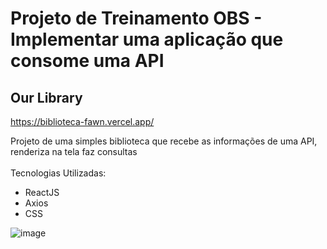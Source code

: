# Projeto de Treinamento OBS - Implementar uma aplicação que consome uma API

## Our Library

https://biblioteca-fawn.vercel.app/

Projeto de uma simples biblioteca que recebe as informações de uma API, renderiza na tela faz consultas </br>
</br>
Tecnologias Utilizadas:

- ReactJS
- Axios
- CSS

![image](https://user-images.githubusercontent.com/50854183/171770447-c51f0680-1631-4fa4-921a-237e40a8451e.png)
